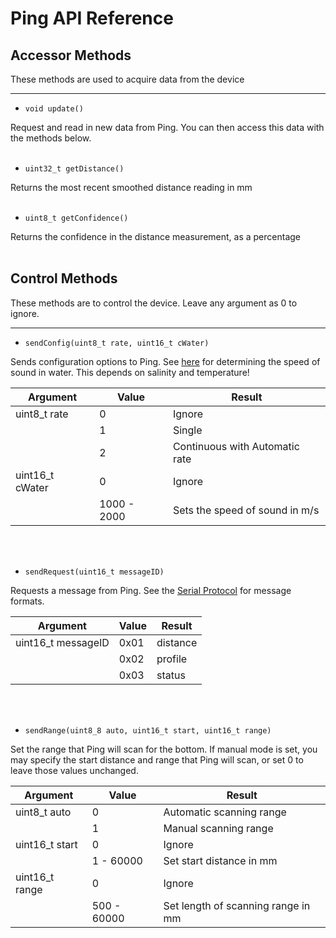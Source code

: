 # Ping API Reference

## Accessor Methods

These methods are used to acquire data from the device

-----

* `void update()`

Request and read in new data from Ping. You can then access this data with the methods below.
<br/>
<br/>

* `uint32_t getDistance()`

Returns the most recent smoothed distance reading in mm
<br/>
<br/>

* `uint8_t getConfidence()`

Returns the confidence in the distance measurement, as a percentage
<br/>
<br/>

## Control Methods

These methods are to control the device. Leave any argument as 0 to ignore.

-----

* `sendConfig(uint8_t rate, uint16_t cWater)`

Sends configuration options to Ping. See [here](http://keisan.casio.com/exec/system/1258122391) for determining the speed of sound in water. This depends on salinity and temperature!

|    Argument     |    Value    |             Result             |
|-----------------|-------------|--------------------------------|
| uint8_t rate    | 0           | Ignore                         |
|                 | 1           | Single                         |
|                 | 2           | Continuous with Automatic rate |
| uint16_t cWater | 0           | Ignore                         |
|                 | 1000 - 2000 | Sets the speed of sound in m/s |

<br/>
<br/>

* `sendRequest(uint16_t messageID)`

Requests a message from Ping. See the [Serial Protocol](http://github.com/bluerobotics/ping-python/blob/master/docs/Format.md) for message formats.

|      Argument      | Value |  Result  |
|--------------------|-------|----------|
| uint16_t messageID | 0x01  | distance |
|                    | 0x02  | profile  |
|                    | 0x03  | status   |


<br/>
<br/>


* `sendRange(uint8_8 auto, uint16_t start, uint16_t range)`

Set the range that Ping will scan for the bottom. If manual mode is set, you may specify the start distance and range that Ping will scan, or set 0 to leave those values unchanged.

|    Argument    |   Value     |               Result               |
|----------------|-------------|------------------------------------|
| uint8_t auto   | 0           | Automatic scanning range           |
|                | 1           | Manual scanning range              |
| uint16_t start | 0           | Ignore                             |
|                | 1 - 60000   | Set start distance in mm           |
| uint16_t range | 0           | Ignore                             |
|                | 500 - 60000 | Set length of scanning range in mm |

<br/>
<br/>
